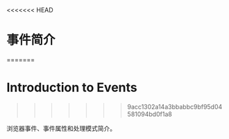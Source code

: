 <<<<<<< HEAD
# 事件简介
=======
# Introduction to Events
>>>>>>> 9acc1302a14a3bbabbc9bf95d04581094bd0f1a8

浏览器事件、事件属性和处理模式简介。
